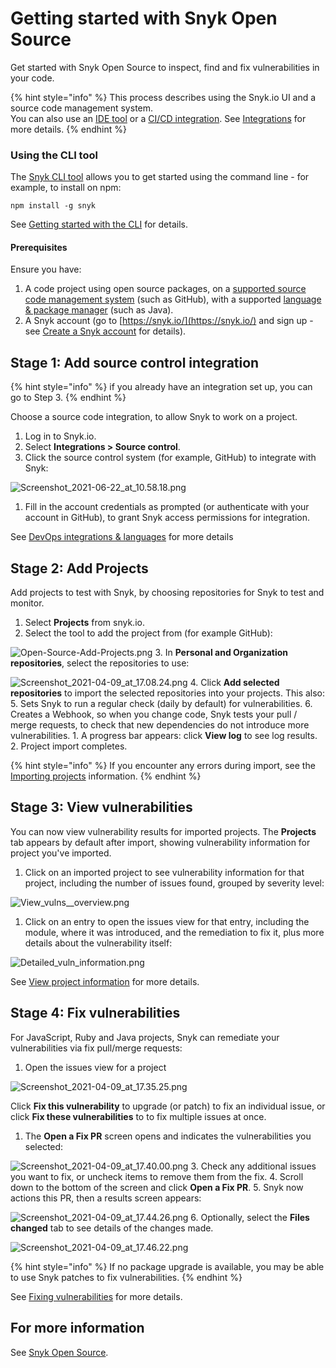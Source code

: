 # Getting started with Snyk Open Source

Get started with Snyk Open Source to inspect, find and fix vulnerabilities in your code.

{% hint style="info" %}
This process describes using the Snyk.io UI and a source code management system.  
You can also use an [IDE tool](https://docs.snyk.io/integrations/ide-tools) or a [CI/CD integration](https://support.snyk.io/hc/en-us/sections/360001152577-CI-CD-integrations). See [Integrations](https://docs.snyk.io/integrations) for more details.
{% endhint %}

### **Using the CLI tool**

The [Snyk CLI tool](https://docs.snyk.io/snyk-cli/guides-for-our-cli/getting-started-with-the-cli) allows you to get started using the command line - for example, to install on npm:

```text
npm install -g snyk
```

See [Getting started with the CLI](https://docs.snyk.io/snyk-cli/guides-for-our-cli/getting-started-with-the-cli) for details.

#### **Prerequisites**

Ensure you have:

1. A code project using open source packages, on a [supported source code management system](https://support.snyk.io/hc/en-us/sections/360001138098-Git-repository-SCM-integrations) \(such as GitHub\), with a supported [language & package manager](https://support.snyk.io/hc/en-us/sections/360001087857-Language-package-manager-support) \(such as Java\).
2. A Snyk account \(go to [https://snyk.io/](https://snyk.io/) and sign up - see [Create a Snyk account](https://docs.snyk.io/getting-started/getting-started-snyk-products) for details\).

## Stage 1: Add source control integration

{% hint style="info" %}
if you already have an integration set up, you can go to Step 3.
{% endhint %}

Choose a source code integration, to allow Snyk to work on a project.

1. Log in to Snyk.io.
2. Select **Integrations &gt; Source control**.
3. Click the source control system \(for example, GitHub\) to integrate with Snyk:   

![Screenshot\_2021-06-22\_at\_10.58.18.png](../../.gitbook/assets/screenshot-2021-06-22-at-10.58.18.png)

1. Fill in the account credentials as prompted \(or authenticate with your account in GitHub\), to grant Snyk access permissions for integration.

See [DevOps integrations & languages](https://support.snyk.io/hc/en-us/articles/360011733538-DevOps-integrations-languages) for more details

## Stage 2: Add Projects

Add projects to test with Snyk, by choosing repositories for Snyk to test and monitor.

1. Select **Projects** from snyk.io.
2. Select the tool to add the project from \(for example GitHub\):

![Open-Source-Add-Projects.png](../../.gitbook/assets/open-source-add-projects%20%283%29%20%285%29%20%285%29%20%285%29%20%281%29.png) 3. In **Personal and Organization repositories**, select the repositories to use:

![Screenshot\_2021-04-09\_at\_17.08.24.png](../../.gitbook/assets/screenshot_2021-04-09_at_17.08.24%20%281%29%20%281%29.png) 4. Click **Add selected repositories** to import the selected repositories into your projects. This also: 5. Sets Snyk to run a regular check \(daily by default\) for vulnerabilities. 6. Creates a Webhook, so when you change code, Snyk tests your pull / merge requests, to check that new dependencies do not introduce more vulnerabilities. 1. A progress bar appears: click **View log** to see log results. 2. Project import completes.

{% hint style="info" %}
If you encounter any errors during import, see the [Importing projects](https://support.snyk.io/hc/en-us/sections/360000923478-Importing-projects) information.
{% endhint %}

## Stage 3: View vulnerabilities

You can now view vulnerability results for imported projects. The **Projects** tab appears by default after import, showing vulnerability information for project you've imported.

1. Click on an imported project to see vulnerability information for that project, including the number of issues found, grouped by severity level:

![View\_vulns\_\_overview.png](../../.gitbook/assets/view_vulns__overview.png)

1. Click on an entry to open the issues view for that entry, including the module, where it was introduced, and the remediation to fix it, plus more details about the vulnerability itself:

![Detailed\_vuln\_information.png](../../.gitbook/assets/detailed-vuln-information%20%283%29%20%284%29%20%284%29%20%284%29%20%286%29%20%281%29.png)

See [View project information](https://docs.snyk.io/getting-started/introduction-to-snyk-projects/view-project-information) for more details.

## Stage 4: Fix vulnerabilities

For JavaScript, Ruby and Java projects, Snyk can remediate your vulnerabilities via fix pull/merge requests:

1. Open the issues view for a project

![Screenshot\_2021-04-09\_at\_17.35.25.png](../../.gitbook/assets/screenshot_2021-04-09_at_17.35.25.png)

Click **Fix this vulnerability** to upgrade \(or patch\) to fix an individual issue, or click **Fix these vulnerabilities** to to fix multiple issues at once.

1. The **Open a Fix PR** screen opens and indicates the vulnerabilities you selected:

![Screenshot\_2021-04-09\_at\_17.40.00.png](../../.gitbook/assets/screenshot_2021-04-09_at_17.40.00%20%283%29%20%284%29%20%284%29%20%284%29%20%285%29%20%287%29.png) 3. Check any additional issues you want to fix, or uncheck items to remove them from the fix. 4. Scroll down to the bottom of the screen and click **Open a Fix PR**. 5. Snyk now actions this PR, then a results screen appears:

![Screenshot\_2021-04-09\_at\_17.44.26.png](../../.gitbook/assets/screenshot_2021-04-09_at_17.44.26%20%281%29.png) 6. Optionally, select the **Files changed** tab to see details of the changes made.

![Screenshot\_2021-04-09\_at\_17.46.22.png](../../.gitbook/assets/screenshot_2021-04-09_at_17.46.22.png)

{% hint style="info" %}
If no package upgrade is available, you may be able to use Snyk patches to fix vulnerabilities.
{% endhint %}

See [Fixing vulnerabilities](https://docs.snyk.io/snyk-open-source/open-source-basics/fixing-vulnerabilities) for more details.

## For more information

See [Snyk Open Source](https://docs.snyk.io/snyk-open-source).

